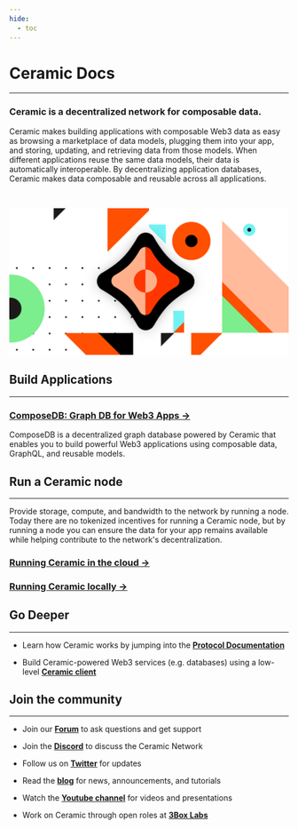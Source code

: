 ```yaml
---
hide:
  - toc
---
```


# **Ceramic Docs**

---

### **Ceramic is a decentralized network for composable data.**

Ceramic makes building applications with composable Web3 data as easy as browsing a marketplace of data models, plugging them into your app, and storing, updating, and retrieving data from those models. When different applications reuse the same data models, their data is automatically interoperable. By decentralizing application databases, Ceramic makes data composable and reusable across all applications.

</br>

![](../images/image-ceramic-opengraph.png)

## **Build Applications**

---

### [**ComposeDB: Graph DB for Web3 Apps →**](https://composedb.js.org/)

ComposeDB is a decentralized graph database powered by Ceramic that enables you to build powerful Web3 applications using composable data, GraphQL, and reusable models.


## **Run a Ceramic node**

---

Provide storage, compute, and bandwidth to the network by running a node. Today there are no tokenized incentives for running a Ceramic node, but by running a node you can ensure the data for your app remains available while helping contribute to the network's decentralization.

### [**Running Ceramic in the cloud →**](../run/nodes/nodes.md)

### [**Running Ceramic locally →**](../build/cli/installation.md)

## **Go Deeper**

---

- Learn how Ceramic works by jumping into the [**Protocol Documentation**](../protocol/overview.md)

- Build Ceramic-powered Web3 services (e.g. databases) using a low-level [**Ceramic client**](../build/clients/index.md)


## **Join the community**

---

- Join our [**Forum**](https://forum.ceramic.network) to ask questions and get support

- Join the [**Discord**](https://chat.ceramic.network) to discuss the Ceramic Network

- Follow us on [**Twitter**](https://twitter.com/ceramicnetwork) for updates

- Read the [**blog**](https://blog.ceramic.network) for news, announcements, and tutorials

- Watch the [**Youtube channel**](https://www.youtube.com/channel/UCgCLq5dx7sX-yUrrEbtYqVw) for videos and presentations

- Work on Ceramic through open roles at [**3Box Labs**](https://careers.3boxlabs.com)
